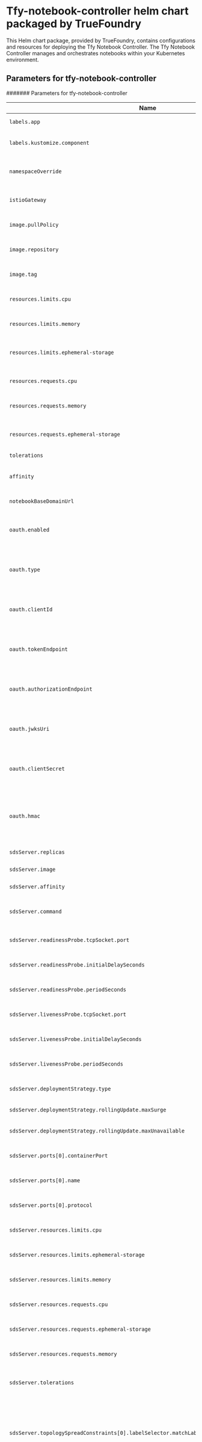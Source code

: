 # Tfy-notebook-controller helm chart packaged by TrueFoundry

This Helm chart package, provided by TrueFoundry, contains configurations and resources for deploying the Tfy Notebook Controller. The Tfy Notebook Controller manages and orchestrates notebooks within your Kubernetes environment.                                                              

## Parameters for tfy-notebook-controller

####### Parameters for tfy-notebook-controller

| Name                                                                                         | Description                                                                                                             | Value                                                                                                                                                                                                                                                                                                                                                                                                                                                                                                                                                                                                                                                                                                                                                                                                                                                                                                                                                                                                                                                                                                                                       |
| -------------------------------------------------------------------------------------------- | ----------------------------------------------------------------------------------------------------------------------- | ------------------------------------------------------------------------------------------------------------------------------------------------------------------------------------------------------------------------------------------------------------------------------------------------------------------------------------------------------------------------------------------------------------------------------------------------------------------------------------------------------------------------------------------------------------------------------------------------------------------------------------------------------------------------------------------------------------------------------------------------------------------------------------------------------------------------------------------------------------------------------------------------------------------------------------------------------------------------------------------------------------------------------------------------------------------------------------------------------------------------------------------- |
| `labels.app`                                                                                 | Label for the application.                                                                                              | `notebook-controller`                                                                                                                                                                                                                                                                                                                                                                                                                                                                                                                                                                                                                                                                                                                                                                                                                                                                                                                                                                                                                                                                                                                       |
| `labels.kustomize.component`                                                                 | Label for the Kustomize component.                                                                                      | `notebook-controller`                                                                                                                                                                                                                                                                                                                                                                                                                                                                                                                                                                                                                                                                                                                                                                                                                                                                                                                                                                                                                                                                                                                       |
| `namespaceOverride`                                                                          | Namespace override for the notebook controller.                                                                         | `""`                                                                                                                                                                                                                                                                                                                                                                                                                                                                                                                                                                                                                                                                                                                                                                                                                                                                                                                                                                                                                                                                                                                                        |
| `istioGateway`                                                                               | Istio Gateway for the notebook controller.                                                                              | `istio-system/tfy-wildcard`                                                                                                                                                                                                                                                                                                                                                                                                                                                                                                                                                                                                                                                                                                                                                                                                                                                                                                                                                                                                                                                                                                                 |
| `image.pullPolicy`                                                                           | Pull Policy for notebook controller.                                                                                    | `IfNotPresent`                                                                                                                                                                                                                                                                                                                                                                                                                                                                                                                                                                                                                                                                                                                                                                                                                                                                                                                                                                                                                                                                                                                              |
| `image.repository`                                                                           | Image repository for the notebook controller.                                                                           | `public.ecr.aws/truefoundrycloud/tfy-notebook-controller`                                                                                                                                                                                                                                                                                                                                                                                                                                                                                                                                                                                                                                                                                                                                                                                                                                                                                                                                                                                                                                                                                   |
| `image.tag`                                                                                  | Image tag for the notebook controller.                                                                                  | `88ad87d5af87c7f37319ec56f2aa46c7e057c1ad`                                                                                                                                                                                                                                                                                                                                                                                                                                                                                                                                                                                                                                                                                                                                                                                                                                                                                                                                                                                                                                                                                                  |
| `resources.limits.cpu`                                                                       | CPU limit for the notebook controller.                                                                                  | `100m`                                                                                                                                                                                                                                                                                                                                                                                                                                                                                                                                                                                                                                                                                                                                                                                                                                                                                                                                                                                                                                                                                                                                      |
| `resources.limits.memory`                                                                    | Memory limit for the notebook controller.                                                                               | `256Mi`                                                                                                                                                                                                                                                                                                                                                                                                                                                                                                                                                                                                                                                                                                                                                                                                                                                                                                                                                                                                                                                                                                                                     |
| `resources.limits.ephemeral-storage`                                                         | Ephemeral storage limit for the notebook controller.                                                                    | `256Mi`                                                                                                                                                                                                                                                                                                                                                                                                                                                                                                                                                                                                                                                                                                                                                                                                                                                                                                                                                                                                                                                                                                                                     |
| `resources.requests.cpu`                                                                     | CPU request for the notebook controller.                                                                                | `50m`                                                                                                                                                                                                                                                                                                                                                                                                                                                                                                                                                                                                                                                                                                                                                                                                                                                                                                                                                                                                                                                                                                                                       |
| `resources.requests.memory`                                                                  | Memory request for the notebook controller.                                                                             | `128Mi`                                                                                                                                                                                                                                                                                                                                                                                                                                                                                                                                                                                                                                                                                                                                                                                                                                                                                                                                                                                                                                                                                                                                     |
| `resources.requests.ephemeral-storage`                                                       | Ephemeral storage request for the notebook controller.                                                                  | `128Mi`                                                                                                                                                                                                                                                                                                                                                                                                                                                                                                                                                                                                                                                                                                                                                                                                                                                                                                                                                                                                                                                                                                                                     |
| `tolerations`                                                                                | list of tolerations                                                                                                     | `[]`                                                                                                                                                                                                                                                                                                                                                                                                                                                                                                                                                                                                                                                                                                                                                                                                                                                                                                                                                                                                                                                                                                                                        |
| `affinity`                                                                                   | Affinity for the notebook controller deployment                                                                         | `{}`                                                                                                                                                                                                                                                                                                                                                                                                                                                                                                                                                                                                                                                                                                                                                                                                                                                                                                                                                                                                                                                                                                                                        |
| `notebookBaseDomainUrl`                                                                      | Base domain URL for the notebook.                                                                                       | `<to_be_provided>`                                                                                                                                                                                                                                                                                                                                                                                                                                                                                                                                                                                                                                                                                                                                                                                                                                                                                                                                                                                                                                                                                                                          |
| `oauth.enabled`                                                                              | Secret key used for OAuth2 authentication. This key should be kept confidential.                                        | `false`                                                                                                                                                                                                                                                                                                                                                                                                                                                                                                                                                                                                                                                                                                                                                                                                                                                                                                                                                                                                                                                                                                                                     |
| `oauth.type`                                                                                 | Secret key used for OAuth2 authentication. This key should be kept confidential.                                        | `""`                                                                                                                                                                                                                                                                                                                                                                                                                                                                                                                                                                                                                                                                                                                                                                                                                                                                                                                                                                                                                                                                                                                                        |
| `oauth.clientId`                                                                             | Secret key used for OAuth2 authentication. This key should be kept confidential.                                        | `""`                                                                                                                                                                                                                                                                                                                                                                                                                                                                                                                                                                                                                                                                                                                                                                                                                                                                                                                                                                                                                                                                                                                                        |
| `oauth.tokenEndpoint`                                                                        | Secret key used for OAuth2 authentication. This key should be kept confidential.                                        | `""`                                                                                                                                                                                                                                                                                                                                                                                                                                                                                                                                                                                                                                                                                                                                                                                                                                                                                                                                                                                                                                                                                                                                        |
| `oauth.authorizationEndpoint`                                                                | Secret key used for OAuth2 authentication. This key should be kept confidential.                                        | `""`                                                                                                                                                                                                                                                                                                                                                                                                                                                                                                                                                                                                                                                                                                                                                                                                                                                                                                                                                                                                                                                                                                                                        |
| `oauth.jwksUri`                                                                              | Secret key used for OAuth2 authentication. This key should be kept confidential.                                        | `""`                                                                                                                                                                                                                                                                                                                                                                                                                                                                                                                                                                                                                                                                                                                                                                                                                                                                                                                                                                                                                                                                                                                                        |
| `oauth.clientSecret`                                                                         | Secret key used for OAuth2 authentication. This key should be kept confidential.                                        | `""`                                                                                                                                                                                                                                                                                                                                                                                                                                                                                                                                                                                                                                                                                                                                                                                                                                                                                                                                                                                                                                                                                                                                        |
| `oauth.hmac`                                                                                 | HMAC key used for encoding/decoding tokens in OAuth2. This key is crucial for maintaining token integrity and security. | `""`                                                                                                                                                                                                                                                                                                                                                                                                                                                                                                                                                                                                                                                                                                                                                                                                                                                                                                                                                                                                                                                                                                                                        |
| `sdsServer.replicas`                                                                         | Number of replicas of sds server                                                                                        | `2`                                                                                                                                                                                                                                                                                                                                                                                                                                                                                                                                                                                                                                                                                                                                                                                                                                                                                                                                                                                                                                                                                                                                         |
| `sdsServer.image`                                                                            | image for sds-server                                                                                                    | `public.ecr.aws/truefoundrycloud/sds-server:cb6f4be9a5e342ad7a3ba4eb72bcc158501500d8`                                                                                                                                                                                                                                                                                                                                                                                                                                                                                                                                                                                                                                                                                                                                                                                                                                                                                                                                                                                                                                                       |
| `sdsServer.affinity`                                                                         | Node affinity for sds-server                                                                                            | `{}`                                                                                                                                                                                                                                                                                                                                                                                                                                                                                                                                                                                                                                                                                                                                                                                                                                                                                                                                                                                                                                                                                                                                        |
| `sdsServer.command`                                                                          | Command and arguments to start the sds-server application.                                                              | `["/app/sds-server","--port","8000","--file","/secrets/secrets.yaml"]`                                                                                                                                                                                                                                                                                                                                                                                                                                                                                                                                                                                                                                                                                                                                                                                                                                                                                                                                                                                                                                                                      |
| `sdsServer.readinessProbe.tcpSocket.port`                                                    | Port for TCP socket used in readiness probe                                                                             | `8000`                                                                                                                                                                                                                                                                                                                                                                                                                                                                                                                                                                                                                                                                                                                                                                                                                                                                                                                                                                                                                                                                                                                                      |
| `sdsServer.readinessProbe.initialDelaySeconds`                                               | Initial delay before performing readiness probe                                                                         | `15`                                                                                                                                                                                                                                                                                                                                                                                                                                                                                                                                                                                                                                                                                                                                                                                                                                                                                                                                                                                                                                                                                                                                        |
| `sdsServer.readinessProbe.periodSeconds`                                                     | Frequency of performing readiness probe                                                                                 | `10`                                                                                                                                                                                                                                                                                                                                                                                                                                                                                                                                                                                                                                                                                                                                                                                                                                                                                                                                                                                                                                                                                                                                        |
| `sdsServer.livenessProbe.tcpSocket.port`                                                     | Port for TCP socket used in liveness probe                                                                              | `8000`                                                                                                                                                                                                                                                                                                                                                                                                                                                                                                                                                                                                                                                                                                                                                                                                                                                                                                                                                                                                                                                                                                                                      |
| `sdsServer.livenessProbe.initialDelaySeconds`                                                | Initial delay before performing liveness probe                                                                          | `15`                                                                                                                                                                                                                                                                                                                                                                                                                                                                                                                                                                                                                                                                                                                                                                                                                                                                                                                                                                                                                                                                                                                                        |
| `sdsServer.livenessProbe.periodSeconds`                                                      | Frequency of performing liveness probe                                                                                  | `10`                                                                                                                                                                                                                                                                                                                                                                                                                                                                                                                                                                                                                                                                                                                                                                                                                                                                                                                                                                                                                                                                                                                                        |
| `sdsServer.deploymentStrategy.type`                                                          | Type of deployment strategy                                                                                             | `RollingUpdate`                                                                                                                                                                                                                                                                                                                                                                                                                                                                                                                                                                                                                                                                                                                                                                                                                                                                                                                                                                                                                                                                                                                             |
| `sdsServer.deploymentStrategy.rollingUpdate.maxSurge`                                        | Max pods above desired number                                                                                           | `1`                                                                                                                                                                                                                                                                                                                                                                                                                                                                                                                                                                                                                                                                                                                                                                                                                                                                                                                                                                                                                                                                                                                                         |
| `sdsServer.deploymentStrategy.rollingUpdate.maxUnavailable`                                  | Max pods unavailable during update                                                                                      | `1`                                                                                                                                                                                                                                                                                                                                                                                                                                                                                                                                                                                                                                                                                                                                                                                                                                                                                                                                                                                                                                                                                                                                         |
| `sdsServer.ports[0].containerPort`                                                           | The port on which the container is listening.                                                                           | `8000`                                                                                                                                                                                                                                                                                                                                                                                                                                                                                                                                                                                                                                                                                                                                                                                                                                                                                                                                                                                                                                                                                                                                      |
| `sdsServer.ports[0].name`                                                                    | The name assigned to this port.                                                                                         | `port-8000`                                                                                                                                                                                                                                                                                                                                                                                                                                                                                                                                                                                                                                                                                                                                                                                                                                                                                                                                                                                                                                                                                                                                 |
| `sdsServer.ports[0].protocol`                                                                | The protocol used by this port (TCP/UDP).                                                                               | `TCP`                                                                                                                                                                                                                                                                                                                                                                                                                                                                                                                                                                                                                                                                                                                                                                                                                                                                                                                                                                                                                                                                                                                                       |
| `sdsServer.resources.limits.cpu`                                                             | The maximum CPU resources allocated.                                                                                    | `0.02`                                                                                                                                                                                                                                                                                                                                                                                                                                                                                                                                                                                                                                                                                                                                                                                                                                                                                                                                                                                                                                                                                                                                      |
| `sdsServer.resources.limits.ephemeral-storage`                                               | The maximum ephemeral storage allocated.                                                                                | `20M`                                                                                                                                                                                                                                                                                                                                                                                                                                                                                                                                                                                                                                                                                                                                                                                                                                                                                                                                                                                                                                                                                                                                       |
| `sdsServer.resources.limits.memory`                                                          | The maximum memory resources allocated.                                                                                 | `50M`                                                                                                                                                                                                                                                                                                                                                                                                                                                                                                                                                                                                                                                                                                                                                                                                                                                                                                                                                                                                                                                                                                                                       |
| `sdsServer.resources.requests.cpu`                                                           | The minimum CPU resources requested.                                                                                    | `0.01`                                                                                                                                                                                                                                                                                                                                                                                                                                                                                                                                                                                                                                                                                                                                                                                                                                                                                                                                                                                                                                                                                                                                      |
| `sdsServer.resources.requests.ephemeral-storage`                                             | The minimum ephemeral storage requested.                                                                                | `10M`                                                                                                                                                                                                                                                                                                                                                                                                                                                                                                                                                                                                                                                                                                                                                                                                                                                                                                                                                                                                                                                                                                                                       |
| `sdsServer.resources.requests.memory`                                                        | The minimum memory resources requested.                                                                                 | `30M`                                                                                                                                                                                                                                                                                                                                                                                                                                                                                                                                                                                                                                                                                                                                                                                                                                                                                                                                                                                                                                                                                                                                       |
| `sdsServer.tolerations`                                                                      | Spot tolerations for the notebook controller deployment.                                                                | `[]`                                                                                                                                                                                                                                                                                                                                                                                                                                                                                                                                                                                                                                                                                                                                                                                                                                                                                                                                                                                                                                                                                                                                        |
| `sdsServer.topologySpreadConstraints[0].labelSelector.matchLabels.truefoundry.com/component` | Component label for the sds-server.                                                                                     | `{"replicas":2,"image":"public.ecr.aws/truefoundrycloud/sds-server:cb6f4be9a5e342ad7a3ba4eb72bcc158501500d8","affinity":{},"command":["/app/sds-server","--port","8000","--file","/secrets/secrets.yaml"],"readinessProbe":{"tcpSocket":{"port":8000},"initialDelaySeconds":15,"periodSeconds":10},"livenessProbe":{"tcpSocket":{"port":8000},"initialDelaySeconds":15,"periodSeconds":10},"deploymentStrategy":{"type":"RollingUpdate","rollingUpdate":{"maxSurge":1,"maxUnavailable":1}},"ports":[{"containerPort":8000,"name":"port-8000","protocol":"TCP"}],"resources":{"limits":{"cpu":0.02,"ephemeral-storage":"20M","memory":"50M"},"requests":{"cpu":0.01,"ephemeral-storage":"10M","memory":"30M"}},"tolerations":[{"effect":"NoSchedule","key":"cloud.google.com/gke-spot","operator":"Equal","value":"true"},{"effect":"NoSchedule","key":"kubernetes.azure.com/scalesetpriority","operator":"Equal","value":"spot"}],"topologySpreadConstraints":[{"labelSelector":{"matchLabels":{"truefoundry.com/component":"sds-server"}},"maxSkew":1,"topologyKey":"topology.kubernetes.io/zone","whenUnsatisfiable":"ScheduleAnyway"}]}` |
| `sdsServer.topologySpreadConstraints[0].maxSkew`                                             | Define the maximum skew of pods across topology domains.                                                                | `1`                                                                                                                                                                                                                                                                                                                                                                                                                                                                                                                                                                                                                                                                                                                                                                                                                                                                                                                                                                                                                                                                                                                                         |
| `sdsServer.topologySpreadConstraints[0].topologyKey`                                         | The key for the node labels used in determining the topology spread.                                                    | `topology.kubernetes.io/zone`                                                                                                                                                                                                                                                                                                                                                                                                                                                                                                                                                                                                                                                                                                                                                                                                                                                                                                                                                                                                                                                                                                               |
| `sdsServer.topologySpreadConstraints[0].whenUnsatisfiable`                                   | Behavior policy when spreading constraints cannot be satisfied.                                                         | `ScheduleAnyway`                                                                                                                                                                                                                                                                                                                                                                                                                                                                                                                                                                                                                                                                                                                                                                                                                                                                                                                                                                                                                                                                                                                            |


| Name                                                                                         | Description                                                                                                             | Value                                                                                                                                                                                                                                                                                                                                                                                                                                                                                                                                                                                                                                                                                                                                                                                                                                                                                                                                                                                                                                                                                                                                       |
| -------------------------------------------------------------------------------------------- | ----------------------------------------------------------------------------------------------------------------------- | ------------------------------------------------------------------------------------------------------------------------------------------------------------------------------------------------------------------------------------------------------------------------------------------------------------------------------------------------------------------------------------------------------------------------------------------------------------------------------------------------------------------------------------------------------------------------------------------------------------------------------------------------------------------------------------------------------------------------------------------------------------------------------------------------------------------------------------------------------------------------------------------------------------------------------------------------------------------------------------------------------------------------------------------------------------------------------------------------------------------------------------------- |
| `labels.app`                                                                                 | Label for the application.                                                                                              | `notebook-controller`                                                                                                                                                                                                                                                                                                                                                                                                                                                                                                                                                                                                                                                                                                                                                                                                                                                                                                                                                                                                                                                                                                                       |
| `labels.kustomize.component`                                                                 | Label for the Kustomize component.                                                                                      | `notebook-controller`                                                                                                                                                                                                                                                                                                                                                                                                                                                                                                                                                                                                                                                                                                                                                                                                                                                                                                                                                                                                                                                                                                                       |
| `namespaceOverride`                                                                          | Namespace override for the notebook controller.                                                                         | `""`                                                                                                                                                                                                                                                                                                                                                                                                                                                                                                                                                                                                                                                                                                                                                                                                                                                                                                                                                                                                                                                                                                                                        |
| `istioGateway`                                                                               | Istio Gateway for the notebook controller.                                                                              | `istio-system/tfy-wildcard`                                                                                                                                                                                                                                                                                                                                                                                                                                                                                                                                                                                                                                                                                                                                                                                                                                                                                                                                                                                                                                                                                                                 |
| `image.pullPolicy`                                                                           | Pull Policy for notebook controller.                                                                                    | `IfNotPresent`                                                                                                                                                                                                                                                                                                                                                                                                                                                                                                                                                                                                                                                                                                                                                                                                                                                                                                                                                                                                                                                                                                                              |
| `image.repository`                                                                           | Image repository for the notebook controller.                                                                           | `public.ecr.aws/truefoundrycloud/tfy-notebook-controller`                                                                                                                                                                                                                                                                                                                                                                                                                                                                                                                                                                                                                                                                                                                                                                                                                                                                                                                                                                                                                                                                                   |
| `image.tag`                                                                                  | Image tag for the notebook controller.                                                                                  | `88ad87d5af87c7f37319ec56f2aa46c7e057c1ad`                                                                                                                                                                                                                                                                                                                                                                                                                                                                                                                                                                                                                                                                                                                                                                                                                                                                                                                                                                                                                                                                                                  |
| `resources.limits.cpu`                                                                       | CPU limit for the notebook controller.                                                                                  | `100m`                                                                                                                                                                                                                                                                                                                                                                                                                                                                                                                                                                                                                                                                                                                                                                                                                                                                                                                                                                                                                                                                                                                                      |
| `resources.limits.memory`                                                                    | Memory limit for the notebook controller.                                                                               | `256Mi`                                                                                                                                                                                                                                                                                                                                                                                                                                                                                                                                                                                                                                                                                                                                                                                                                                                                                                                                                                                                                                                                                                                                     |
| `resources.limits.ephemeral-storage`                                                         | Ephemeral storage limit for the notebook controller.                                                                    | `256Mi`                                                                                                                                                                                                                                                                                                                                                                                                                                                                                                                                                                                                                                                                                                                                                                                                                                                                                                                                                                                                                                                                                                                                     |
| `resources.requests.cpu`                                                                     | CPU request for the notebook controller.                                                                                | `50m`                                                                                                                                                                                                                                                                                                                                                                                                                                                                                                                                                                                                                                                                                                                                                                                                                                                                                                                                                                                                                                                                                                                                       |
| `resources.requests.memory`                                                                  | Memory request for the notebook controller.                                                                             | `128Mi`                                                                                                                                                                                                                                                                                                                                                                                                                                                                                                                                                                                                                                                                                                                                                                                                                                                                                                                                                                                                                                                                                                                                     |
| `resources.requests.ephemeral-storage`                                                       | Ephemeral storage request for the notebook controller.                                                                  | `128Mi`                                                                                                                                                                                                                                                                                                                                                                                                                                                                                                                                                                                                                                                                                                                                                                                                                                                                                                                                                                                                                                                                                                                                     |
| `tolerations[0].key`                                                                         | Key for the first toleration.                                                                                           | `CriticalAddonsOnly`                                                                                                                                                                                                                                                                                                                                                                                                                                                                                                                                                                                                                                                                                                                                                                                                                                                                                                                                                                                                                                                                                                                        |
| `tolerations[0].value`                                                                       | Value for the first toleration.                                                                                         | `true`                                                                                                                                                                                                                                                                                                                                                                                                                                                                                                                                                                                                                                                                                                                                                                                                                                                                                                                                                                                                                                                                                                                                      |
| `tolerations[0].effect`                                                                      | Effect for the first toleration.                                                                                        | `NoSchedule`                                                                                                                                                                                                                                                                                                                                                                                                                                                                                                                                                                                                                                                                                                                                                                                                                                                                                                                                                                                                                                                                                                                                |
| `tolerations[0].operator`                                                                    | Operator for the first toleration.                                                                                      | `Equal`                                                                                                                                                                                                                                                                                                                                                                                                                                                                                                                                                                                                                                                                                                                                                                                                                                                                                                                                                                                                                                                                                                                                     |
| `notebookBaseDomainUrl`                                                                      | Base domain URL for the notebook.                                                                                       | `<to_be_provided>`                                                                                                                                                                                                                                                                                                                                                                                                                                                                                                                                                                                                                                                                                                                                                                                                                                                                                                                                                                                                                                                                                                                          |
| `oauth.enabled`                                                                              | Secret key used for OAuth2 authentication. This key should be kept confidential.                                        | `false`                                                                                                                                                                                                                                                                                                                                                                                                                                                                                                                                                                                                                                                                                                                                                                                                                                                                                                                                                                                                                                                                                                                                     |
| `oauth.type`                                                                                 | Secret key used for OAuth2 authentication. This key should be kept confidential.                                        | `""`                                                                                                                                                                                                                                                                                                                                                                                                                                                                                                                                                                                                                                                                                                                                                                                                                                                                                                                                                                                                                                                                                                                                        |
| `oauth.clientId`                                                                             | Secret key used for OAuth2 authentication. This key should be kept confidential.                                        | `""`                                                                                                                                                                                                                                                                                                                                                                                                                                                                                                                                                                                                                                                                                                                                                                                                                                                                                                                                                                                                                                                                                                                                        |
| `oauth.tokenEndpoint`                                                                        | Secret key used for OAuth2 authentication. This key should be kept confidential.                                        | `""`                                                                                                                                                                                                                                                                                                                                                                                                                                                                                                                                                                                                                                                                                                                                                                                                                                                                                                                                                                                                                                                                                                                                        |
| `oauth.authorizationEndpoint`                                                                | Secret key used for OAuth2 authentication. This key should be kept confidential.                                        | `""`                                                                                                                                                                                                                                                                                                                                                                                                                                                                                                                                                                                                                                                                                                                                                                                                                                                                                                                                                                                                                                                                                                                                        |
| `oauth.jwksUri`                                                                              | Secret key used for OAuth2 authentication. This key should be kept confidential.                                        | `""`                                                                                                                                                                                                                                                                                                                                                                                                                                                                                                                                                                                                                                                                                                                                                                                                                                                                                                                                                                                                                                                                                                                                        |
| `oauth.clientSecret`                                                                         | Secret key used for OAuth2 authentication. This key should be kept confidential.                                        | `""`                                                                                                                                                                                                                                                                                                                                                                                                                                                                                                                                                                                                                                                                                                                                                                                                                                                                                                                                                                                                                                                                                                                                        |
| `oauth.hmac`                                                                                 | HMAC key used for encoding/decoding tokens in OAuth2. This key is crucial for maintaining token integrity and security. | `""`                                                                                                                                                                                                                                                                                                                                                                                                                                                                                                                                                                                                                                                                                                                                                                                                                                                                                                                                                                                                                                                                                                                                        |
| `sdsServer.replicas`                                                                         | Number of replicas of sds server                                                                                        | `2`                                                                                                                                                                                                                                                                                                                                                                                                                                                                                                                                                                                                                                                                                                                                                                                                                                                                                                                                                                                                                                                                                                                                         |
| `sdsServer.image`                                                                            | image for sds-server                                                                                                    | `public.ecr.aws/truefoundrycloud/sds-server:cb6f4be9a5e342ad7a3ba4eb72bcc158501500d8`                                                                                                                                                                                                                                                                                                                                                                                                                                                                                                                                                                                                                                                                                                                                                                                                                                                                                                                                                                                                                                                       |
| `sdsServer.affinity`                                                                         | Node affinity for sds-server                                                                                            | `{}`                                                                                                                                                                                                                                                                                                                                                                                                                                                                                                                                                                                                                                                                                                                                                                                                                                                                                                                                                                                                                                                                                                                                        |
| `sdsServer.command`                                                                          | Command and arguments to start the sds-server application.                                                              | `["/app/sds-server","--port","8000","--file","/secrets/secrets.yaml"]`                                                                                                                                                                                                                                                                                                                                                                                                                                                                                                                                                                                                                                                                                                                                                                                                                                                                                                                                                                                                                                                                      |
| `sdsServer.readinessProbe.tcpSocket.port`                                                    | Port for TCP socket used in readiness probe                                                                             | `8000`                                                                                                                                                                                                                                                                                                                                                                                                                                                                                                                                                                                                                                                                                                                                                                                                                                                                                                                                                                                                                                                                                                                                      |
| `sdsServer.readinessProbe.initialDelaySeconds`                                               | Initial delay before performing readiness probe                                                                         | `15`                                                                                                                                                                                                                                                                                                                                                                                                                                                                                                                                                                                                                                                                                                                                                                                                                                                                                                                                                                                                                                                                                                                                        |
| `sdsServer.readinessProbe.periodSeconds`                                                     | Frequency of performing readiness probe                                                                                 | `10`                                                                                                                                                                                                                                                                                                                                                                                                                                                                                                                                                                                                                                                                                                                                                                                                                                                                                                                                                                                                                                                                                                                                        |
| `sdsServer.livenessProbe.tcpSocket.port`                                                     | Port for TCP socket used in liveness probe                                                                              | `8000`                                                                                                                                                                                                                                                                                                                                                                                                                                                                                                                                                                                                                                                                                                                                                                                                                                                                                                                                                                                                                                                                                                                                      |
| `sdsServer.livenessProbe.initialDelaySeconds`                                                | Initial delay before performing liveness probe                                                                          | `15`                                                                                                                                                                                                                                                                                                                                                                                                                                                                                                                                                                                                                                                                                                                                                                                                                                                                                                                                                                                                                                                                                                                                        |
| `sdsServer.livenessProbe.periodSeconds`                                                      | Frequency of performing liveness probe                                                                                  | `10`                                                                                                                                                                                                                                                                                                                                                                                                                                                                                                                                                                                                                                                                                                                                                                                                                                                                                                                                                                                                                                                                                                                                        |
| `sdsServer.deploymentStrategy.type`                                                          | Type of deployment strategy                                                                                             | `RollingUpdate`                                                                                                                                                                                                                                                                                                                                                                                                                                                                                                                                                                                                                                                                                                                                                                                                                                                                                                                                                                                                                                                                                                                             |
| `sdsServer.deploymentStrategy.rollingUpdate.maxSurge`                                        | Max pods above desired number                                                                                           | `1`                                                                                                                                                                                                                                                                                                                                                                                                                                                                                                                                                                                                                                                                                                                                                                                                                                                                                                                                                                                                                                                                                                                                         |
| `sdsServer.deploymentStrategy.rollingUpdate.maxUnavailable`                                  | Max pods unavailable during update                                                                                      | `1`                                                                                                                                                                                                                                                                                                                                                                                                                                                                                                                                                                                                                                                                                                                                                                                                                                                                                                                                                                                                                                                                                                                                         |
| `sdsServer.ports[0].containerPort`                                                           | The port on which the container is listening.                                                                           | `8000`                                                                                                                                                                                                                                                                                                                                                                                                                                                                                                                                                                                                                                                                                                                                                                                                                                                                                                                                                                                                                                                                                                                                      |
| `sdsServer.ports[0].name`                                                                    | The name assigned to this port.                                                                                         | `port-8000`                                                                                                                                                                                                                                                                                                                                                                                                                                                                                                                                                                                                                                                                                                                                                                                                                                                                                                                                                                                                                                                                                                                                 |
| `sdsServer.ports[0].protocol`                                                                | The protocol used by this port (TCP/UDP).                                                                               | `TCP`                                                                                                                                                                                                                                                                                                                                                                                                                                                                                                                                                                                                                                                                                                                                                                                                                                                                                                                                                                                                                                                                                                                                       |
| `sdsServer.resources.limits.cpu`                                                             | The maximum CPU resources allocated.                                                                                    | `0.02`                                                                                                                                                                                                                                                                                                                                                                                                                                                                                                                                                                                                                                                                                                                                                                                                                                                                                                                                                                                                                                                                                                                                      |
| `sdsServer.resources.limits.ephemeral-storage`                                               | The maximum ephemeral storage allocated.                                                                                | `20M`                                                                                                                                                                                                                                                                                                                                                                                                                                                                                                                                                                                                                                                                                                                                                                                                                                                                                                                                                                                                                                                                                                                                       |
| `sdsServer.resources.limits.memory`                                                          | The maximum memory resources allocated.                                                                                 | `50M`                                                                                                                                                                                                                                                                                                                                                                                                                                                                                                                                                                                                                                                                                                                                                                                                                                                                                                                                                                                                                                                                                                                                       |
| `sdsServer.resources.requests.cpu`                                                           | The minimum CPU resources requested.                                                                                    | `0.01`                                                                                                                                                                                                                                                                                                                                                                                                                                                                                                                                                                                                                                                                                                                                                                                                                                                                                                                                                                                                                                                                                                                                      |
| `sdsServer.resources.requests.ephemeral-storage`                                             | The minimum ephemeral storage requested.                                                                                | `10M`                                                                                                                                                                                                                                                                                                                                                                                                                                                                                                                                                                                                                                                                                                                                                                                                                                                                                                                                                                                                                                                                                                                                       |
| `sdsServer.resources.requests.memory`                                                        | The minimum memory resources requested.                                                                                 | `30M`                                                                                                                                                                                                                                                                                                                                                                                                                                                                                                                                                                                                                                                                                                                                                                                                                                                                                                                                                                                                                                                                                                                                       |
| `sdsServer.tolerations`                                                                      | Spot tolerations for the notebook controller deployment.                                                                | `[]`                                                                                                                                                                                                                                                                                                                                                                                                                                                                                                                                                                                                                                                                                                                                                                                                                                                                                                                                                                                                                                                                                                                                        |
| `sdsServer.topologySpreadConstraints[0].labelSelector.matchLabels.truefoundry.com/component` | Component label for the sds-server.                                                                                     | `{"replicas":2,"image":"public.ecr.aws/truefoundrycloud/sds-server:cb6f4be9a5e342ad7a3ba4eb72bcc158501500d8","affinity":{},"command":["/app/sds-server","--port","8000","--file","/secrets/secrets.yaml"],"readinessProbe":{"tcpSocket":{"port":8000},"initialDelaySeconds":15,"periodSeconds":10},"livenessProbe":{"tcpSocket":{"port":8000},"initialDelaySeconds":15,"periodSeconds":10},"deploymentStrategy":{"type":"RollingUpdate","rollingUpdate":{"maxSurge":1,"maxUnavailable":1}},"ports":[{"containerPort":8000,"name":"port-8000","protocol":"TCP"}],"resources":{"limits":{"cpu":0.02,"ephemeral-storage":"20M","memory":"50M"},"requests":{"cpu":0.01,"ephemeral-storage":"10M","memory":"30M"}},"tolerations":[{"effect":"NoSchedule","key":"cloud.google.com/gke-spot","operator":"Equal","value":"true"},{"effect":"NoSchedule","key":"kubernetes.azure.com/scalesetpriority","operator":"Equal","value":"spot"}],"topologySpreadConstraints":[{"labelSelector":{"matchLabels":{"truefoundry.com/component":"sds-server"}},"maxSkew":1,"topologyKey":"topology.kubernetes.io/zone","whenUnsatisfiable":"ScheduleAnyway"}]}` |
| `sdsServer.topologySpreadConstraints[0].maxSkew`                                             | Define the maximum skew of pods across topology domains.                                                                | `1`                                                                                                                                                                                                                                                                                                                                                                                                                                                                                                                                                                                                                                                                                                                                                                                                                                                                                                                                                                                                                                                                                                                                         |
| `sdsServer.topologySpreadConstraints[0].topologyKey`                                         | The key for the node labels used in determining the topology spread.                                                    | `topology.kubernetes.io/zone`                                                                                                                                                                                                                                                                                                                                                                                                                                                                                                                                                                                                                                                                                                                                                                                                                                                                                                                                                                                                                                                                                                               |
| `sdsServer.topologySpreadConstraints[0].whenUnsatisfiable`                                   | Behavior policy when spreading constraints cannot be satisfied.                                                         | `ScheduleAnyway`                                                                                                                                                                                                                                                                                                                                                                                                                                                                                                                                                                                                                                                                                                                                                                                                                                                                                                                                                                                                                                                                                                                            |

